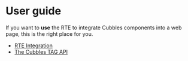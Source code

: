 # User guide

If you want to **use** the RTE to integrate Cubbles components into a web page, this is the right place for you.

* [RTE Integration](rte-integration.md)
* [The Cubbles TAG API](cubbles-tag-api.md)